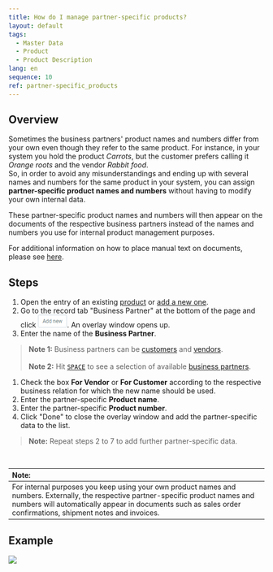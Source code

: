 ```yaml
---
title: How do I manage partner-specific products?
layout: default
tags:
  - Master Data
  - Product
  - Product Description
lang: en
sequence: 10
ref: partner-specific_products
---
```


## Overview
Sometimes the business partners' product names and numbers differ from your own even though they refer to the same product. For instance, in your system you hold the product *Carrots*, but the customer prefers calling it *Orange roots* and the vendor *Rabbit food*.<br>
So, in order to avoid any misunderstandings and ending up with several names and numbers for the same product in your system, you can assign **partner-specific product names and numbers** without having to modify your own internal data.

These partner-specific product names and numbers will then appear on the documents of the respective business partners instead of the names and numbers you use for internal product management purposes.

For additional information on how to place manual text on documents, please see [here](Print_text_on_documents-general).

## Steps
1. Open the entry of an existing [product](Menu) or [add a new one](NewProduct).
1. Go to the record tab "Business Partner" at the bottom of the page and click ![](assets/Add_New_Button.png). An overlay window opens up.
1. Enter the name of the **Business Partner**.
 >**Note 1:** Business partners can be [customers](New_business_partner_customer) and [vendors](New_business_partner_vendor).<br><br>
 >**Note 2:** Hit [`SPACE`](Keyboard_shortcuts_reference) to see a selection of available [business partners](New_Business_Partner).

1. Check the box **For Vendor** or **For Customer** according to the respective business relation for which the new name should be used.
1. Enter the partner-specific **Product name**.
1. Enter the partner-specific **Product number**.
1. Click "Done" to close the overlay window and add the partner-specific data to the list.
 >**Note:** Repeat steps 2 to 7 to add further partner-specific data.

<br>

| **Note:** |
| :- |
| For internal purposes you keep using your own product names and numbers. Externally, the respective partner-specific product names and numbers will automatically appear in documents such as sales order confirmations, shipment notes and invoices. |

## Example
![](assets/Partner-specific_products.gif)
